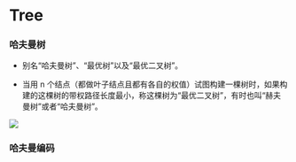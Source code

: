 # Tree


### 哈夫曼树

- 别名“哈夫曼树”、“最优树”以及“最优二叉树”。

- 当用 n 个结点（都做叶子结点且都有各自的权值）试图构建一棵树时，如果构建的这棵树的带权路径长度最小，称这棵树为“最优二叉树”，有时也叫“赫夫曼树”或者“哈夫曼树”。

![](Developer/cpp_projects/Nekoimi/brush_test/old/tree/img.png)

### 哈夫曼编码
